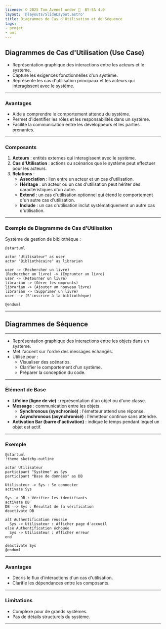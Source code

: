 ```yaml
---
license: © 2025 Tom Avenel under 󰵫  BY-SA 4.0
layout: '@layouts/SlideLayout.astro'
title: Diagrammes de Cas d'Utilisation et de Séquence
tags:
- projet
- uml
---
```


## Diagrammes de Cas d'Utilisation (Use Case)

- Représentation graphique des interactions entre les acteurs et le système.
- Capture les exigences fonctionnelles d'un système.
- Représente les cas d'utilisation principaux et les acteurs qui interagissent avec le système.

---

### Avantages

- Aide à comprendre le comportement attendu du système.
- Permet d'identifier les rôles et les responsabilités dans un système.
- Facilite la communication entre les développeurs et les parties prenantes.

---

### Composants

1. **Acteurs** : entités externes qui interagissent avec le système.
2. **Cas d'Utilisation** : actions ou scénarios que le système peut effectuer pour les acteurs.
3. **Relations** :
   - **Association** : lien entre un acteur et un cas d'utilisation.
   - **Héritage** : un acteur ou un cas d'utilisation peut hériter des caractéristiques d'un autre.
   - **Extend** : un cas d'utilisation optionnel qui étend le comportement d'un autre cas d'utilisation.
   - **Include** : un cas d'utilisation inclut systématiquement un autre cas d'utilisation.

---

### Exemple de Diagramme de Cas d'Utilisation

Système de gestion de bibliothèque :

```plantuml
@startuml

actor "Utilisateur" as user
actor "Bibliothécaire" as librarian

user -> (Rechercher un livre)
(Rechercher un livre) -> (Emprunter un livre)
user -> (Retourner un livre)
librarian -> (Gérer les emprunts)
librarian -> (Ajouter un nouveau livre)
librarian -> (Supprimer un livre)
user --> (S'inscrire à la bibliothèque)

@enduml
```

---

## Diagrammes de Séquence

---

- Représentation graphique des interactions entre les objets dans un système.
- Met l'accent sur l'ordre des messages échangés.
- Utilisé pour :
  - Visualiser des scénarios.
  - Clarifier le comportement d'un système.
  - Préparer la conception du code.

---

### Élément de Base

- **Lifeline (ligne de vie)** : représentation d'un objet ou d'une classe.
- **Message** : communication entre les objets.
  - **Synchronous (synchronisé)** : l'émetteur attend une réponse.
  - **Asynchronous (asynchronisé)** : l'émetteur continue sans attendre.
- **Activation Bar (barre d'activation)** : indique le temps pendant lequel un objet est actif.

---

### Exemple

```plantuml
@startuml
!theme sketchy-outline

actor Utilisateur
participant "Système" as Sys
participant "Base de données" as DB

Utilisateur -> Sys : Se connecter
activate Sys

Sys -> DB : Vérifier les identifiants
activate DB
DB --> Sys : Résultat de la vérification
deactivate DB

alt Authentification réussie
  Sys -> Utilisateur : Afficher page d'accueil
else Authentification échouée
  Sys -> Utilisateur : Afficher erreur
end

deactivate Sys
@enduml
```

---

### Avantages

- Décris le flux d'interactions d'un cas d'utilisation.
- Clarifie les dépendances entre les composants.

---

### Limitations

- Complexe pour de grands systèmes.
- Pas de détails structurels du système.

---

